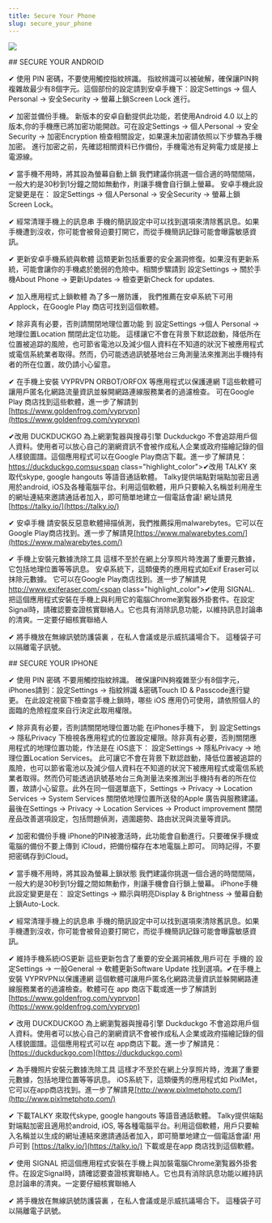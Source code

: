 ```yaml
---
title: Secure Your Phone
slug: secure_your_phone
---
```


![](/images/coverchap_3.jpg)


<div class="SECPHONE_H2" markdown="1">## SECURE YOUR ANDROID</div>





<span class="highlight_color">✔ 使用 PIN 密碼，不要使用觸控指紋辨識。</span> 指紋辨識可以被破解，確保讓PIN夠複雜故最少有8個字元。這個部份的設定請到安卓手機下：設定Settings → 個人Personal → 安全Security → 螢幕上鎖Screen Lock 進行。

<span class="highlight_color">✔ 加密並備份手機。</span> 新版本的安卓自動提供此功能，若使用Android 4.0 以上的版本,你的手機應已將加密功能開啟。可在設定Settings → 個人Personal → 安全Security → 加密Encryption 檢查相關設定，如果還未加密請依照以下步驟為手機加密。 進行加密之前，先確認相關資料已作備份，手機電池有足夠電力或是接上電源線。 

<span class="highlight_color">✔ 當手機不用時，將其設為螢幕自動上鎖</span> 我們建議你挑選一個合適的時間間隔，一般大約是30秒到1分鐘之間如無動作，則讓手機會自行鎖上螢幕。 安卓手機此設定變更是在： 設定Settings → 個人Personal → 安全Security → 螢幕上鎖Screen Lock。 

<span class="highlight_color">✔ 經常清理手機上的訊息串</span> 手機的簡訊設定中可以找到選項來清除舊訊息。如果手機遭到沒收，你可能會被脅迫要打開它，而從手機簡訊記錄可能會曝露敏感資訊。 




<span class="highlight_color">✔ 更新安卓手機系統與軟體</span> 這類更新包括重要的安全漏洞修復。如果沒有更新系統，可能會讓你的手機處於脆弱的危險中。相關步驟請到 設定Settings → 關於手機About Phone → 更新Updates → 檢查更新Check for updates. 

<span class="highlight_color">✔ 加入應用程式上鎖軟體</span> 為了多一層防護， 我們推薦在安卓系統下可用Applock，在Google Play 商店可找到這個軟體。

<span class="highlight_color">✔ 除非真有必要，否則請</span>關閉地理位置功能 到 設定Settings →個人 Personal →地理位置Location 關閉此定位功能。 這樣讓它不會在背景下默認啟動，降低所在位置被追踪的風險，也可節省電池以及減少個人資料在不知道的狀況下被應用程式或電信系統業者取得。然而，仍可能透過訊號基地台三角測量法來推測出手機持有者的所在位置，故仍請小心留意。

<span class="highlight_color">✔ 在手機上</span>安裝 VYPRVPN ORBOT/ORFOX 等應用程式以保護連網 T這些軟體可讓用戶匿名化網路流量資訊並躲開網路連線服務業者的過濾檢查。 可在Google Play 商店找到這些軟體，進一步了解請到		 [https://www.goldenfrog.com/vyprvpn](https://www.goldenfrog.com/vyprvpn)


<span class="highlight_color">✔改用 DUCKDUCKGO 為上網瀏覧器與搜尋引擎</span>  Duckduckgo  不會追踪用戶個人資料。使用者可以放心自己的瀏網資訊不會被作成私人企業或政府描繪記錄的個人樣貌圖譜。這個應用程式可以在Google Play商店下載。進一步了解請見： [https://duckduckgo.comsu<span](https://duckduckgo.comsu<span) class="highlight_color">✔改用 TALKY</span> 來取代skype, google hangouts 等語音通話軟體。 Talky提供端點對端點加密且適用於android, iOS及各種電腦平台。利用這個軟體，用戶只要輸入名稱並利用産生的網址連結來邀請通話者加入，即可簡單地建立一個電話會議! 網址請見 [https://talky.io/](https://talky.io/)

<span class="highlight_color">✔ 安卓手機</span> 請安裝反惡意軟體掃描偵測，我們推薦採用malwarebytes。它可以在Google Play商店找到。進一步了解請見[https://www.malwarebytes.com/](https://www.malwarebytes.com/)

<span class="highlight_color">✔ 手機上安裝元數據洗除工具</span> 這樣不至於在網上分享照片時洩漏了重要元數據，它包括地理位置等等訊息。 安卓系統下，這類優秀的應用程式如Exif Eraser可以抹除元數據。 它可以在Google Play商店找到。進一步了解請見[http://www.exiferaser.com/<span](http://www.exiferaser.com/<span) class="highlight_color">✔使用 SIGNAL</span>. 把這個應用程式安裝在手機上與利用它的電腦Chrome瀏覧器外掛套件。在設定Signal時，請確認要查證核實聯絡人。它也具有消除訊息功能，以維持訊息討論串的清爽。一定要仔細核實聯絡人

<span class="highlight_color">✔ 將手機放在無線訊號防護袋裏</span> ，在私人會議或是示威抗議場合下。 這種袋子可以隔離電子訊號。


<div class="SECPHONE_H2" markdown="1">## SECURE YOUR IPHONE</div>





<span class="highlight_color">✔ 使用 PIN 密碼</span> 不要用觸控指紋辨識。 確保讓PIN夠複雜至少有8個字元，iPhones請到：設定Settings → 指紋辨識 &amp;密碼Touch ID &amp; Passcode進行變更。 在此設定視窗下檢查當手機上鎖時，哪些 iOS 應用仍可使用，請依照個人的面臨的危險程度來自行決定此取用權限。

<span class="highlight_color">✔ 除非真有必要，否則請</span>關閉地理位置功能 在iPhones手機下， 到 設定Settings → 隱私Privacy 下檢視各應用程式的位置設定權限。除非真有必要，否則關閉應用程式的地理位置功能，作法是在 iOS底下： 設定Settings → 隱私Privacy → 地理位置Location Services。 此可讓它不會在背景下默認啟動，降低位置被追踪的風險，也可以節省電池以及減少個人資料在不知道的狀況下被應用程式或電信系統業者取得。然而仍可能透過訊號基地台三角測量法來推測出手機持有者的所在位置，故請小心留意。此外在同一個選單底下，Settings → Privacy → Location Services → System Services 關閉依地理位置所送發的Apple 廣告與服務建議。 最後在Settings → Privacy → Location Services → Product improvement 關閉産品改善選項設定，包括問題偵測，週圍趨勢、路由狀況與流量等資訊。




<span class="highlight_color">✔ 加密和備份手機</span> iPhone的PIN被激活時，此功能會自動進行。只要確保手機或電腦的備份不要上傳到 iCloud，把備份檔存在本地電腦上即可。 同時記得，不要把密碼存到iCloud。

<span class="highlight_color">✔ 當手機不用時，將其設為螢幕上鎖狀態</span> 我們建議你挑選一個合適的時間間隔，一般大約是30秒到1分鐘之間如無動作，則讓手機會自行鎖上螢幕。 iPhone手機此設定變更是在： 設定Settings → 顯示與明亮Display &amp; Brightness → 螢幕自動上鎖Auto-Lock.  

<span class="highlight_color">✔ 經常清理手機上的訊息串</span> 手機的簡訊設定中可以找到選項來清除舊訊息。如果手機遭到沒收，你可能會被脅迫要打開它，而從手機簡訊記錄可能會曝露敏感資訊。 

<span class="highlight_color">✔ 維持手機系統iOS更新</span> 這些更新包含了重要的安全漏洞補救,用戶可在 手機的 設定Settings → 一般General → 軟體更新Software Update 找到選項。<span class="highlight_color">✔在手機上</span>安裝 VYPRVPN以保護連網 這個軟體可讓用戶匿名化網路流量資訊並躲開網路連線服務業者的過濾檢查。軟體可在 app 商店下載或進一步了解請到 [https://www.goldenfrog.com/vyprvpn](https://www.goldenfrog.com/vyprvpn)




<span class="highlight_color"><span class="highlight_color">✔</span> 改用 DUCKDUCKGO 為上網瀏覧器與搜尋引擎</span>  Duckduckgo  不會追踪用戶個人資料。使用者可以放心自己的瀏網資訊不會被作成私人企業或政府描繪記錄的個人樣貌圖譜。這個應用程式可以在 app商店下載。進一步了解請見：[https://duckduckgo.com](https://duckduckgo.com)

<span class="highlight_color"><span class="highlight_color">✔</span> 為手機照片安裝元數據洗除工具</span> 這樣才不至於在網上分享照片時，洩漏了重要元數據，包括地理位置等等訊息。  iOS系統下，這類優秀的應用程式如 PixlMet， 它可以在app商店找到。進一步了解請見[http://www.pixlmetphoto.com/](http://www.pixlmetphoto.com/)

<span class="highlight_color"><span class="highlight_color">✔</span> 下載TALKY</span> 來取代skype, google hangouts 等語音通話軟體。 Talky提供端點對端點加密且適用於android, iOS, 等各種電腦平台。利用這個軟體，用戶只要輸入名稱並以生成的網址連結來邀請通話者加入，即可簡單地建立一個電話會議! 用戶可到 [https://talky.io/](https://talky.io/) 下載或是在app 商店找到這個軟體。

<span class="highlight_color"><span class="highlight_color">✔</span> 使用 SIGNAL</span> 把這個應用程式安裝在手機上與加裝電腦Chrome瀏覧器外掛套件。在設定Signal時，請確認要查證核實聯絡人。它也具有消除訊息功能以維持訊息討論串的清爽。一定要仔細核實聯絡人

<span class="highlight_color">✔</span> 將手機放在無線訊號防護袋裏 ，在私人會議或是示威抗議場合下。 這種袋子可以隔離電子訊號。
